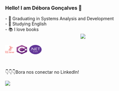 ### Hello! I am Débora Gonçalves 👋 
<div>
- 🔭 Graduating in Systems Analysis and Development <br> 
- 🌱 Studying English <br>  
- 📚 I love books <br>
  
<div align="center">
  <img height="180em" src="https://github-readme-stats.vercel.app/api?username=deboragoncalves1&show_icons=true&theme=dracula&include_all_commits=true&count_private=false"/>
</div>
  
<div style="display: inline_block"><br>  
  <img align="center" alt="SQLServer" height="30" src="https://raw.githubusercontent.com/devicons/devicon/master/icons/microsoftsqlserver/microsoftsqlserver-plain-wordmark.svg">
  <img align="center" alt="Deh-CSharp" height="30" width="40" src="https://raw.githubusercontent.com/devicons/devicon/master/icons/csharp/csharp-original.svg">
  <img align="center" alt=".NET" height="30" width="40" src="https://raw.githubusercontent.com/devicons/devicon/master/icons/dotnetcore/dotnetcore-original.svg">
</div>
  <br>
  <br>
  
 👇👇👇Bora nos conectar no LinkedIn! 
<div> 
  <a href="https://www.linkedin.com/in/debora-ferreira-gon%C3%A7alves-257446148/" target="_blank"><img src="https://img.shields.io/badge/-LinkedIn-%230077B5?style=for-the-badge&logo=linkedin&logoColor=white" target="_blank"></a> 
</div> 
 
